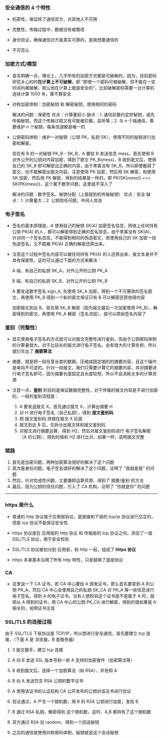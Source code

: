 ### 安全通信的 4 个特性

- 机密性，保证除了通信双方，对其他人不可用

- 完整性，传输过程中，数据没有被篡改

- 身份验证，确保通信对方是真实可靠的，是我想要通信的

- 不可否认

### 加密方式/模型

- 首先明确一点，理论上，几乎所有的加密方式都是可破解的，因为，目前密码研究关心的时**在计算上不可破解**，即 “即使一个密码可被破解，但不能在一定时间内被破解，那么他在计算上就是安全的”，比如破解密码需要一台计算机连续计算 1000 年，算不算安全

- 对称加密体制：加密秘钥 和 解密秘钥，使用相同的密码

  解决的问题：保密性
  优点：计算量较小
  缺点：1. 通信前要约定好秘钥，或先传输秘钥，而这个传输过程又有可能被拦截，监听等；2. 与 n 个端通信，需要维护 n 个秘钥，每条信道都是唯一的

- 公钥密码体制：维护一对秘钥（公钥 PK，私钥 SK），使用不同的秘钥进行加密和解密。

  现在有 B 的一对秘钥 PK_B - SK_B，A 要给 B 发送信息 mess，首先使用 B 对外公开的公钥对内容加密，得到了密文 PK_B(mess)，B 收到密文后，使用自己的 SK_B 即可解密出正确的内容，由于黑客没有 SK_B，所以即使截获了密文，也不能解密出报文内容。注意使用 PK 加密，然后用 SK 解密，和使用 SK 加密，然后用 PK 解密，得到的结果是一样的，即 PK(SK(mess)) === SK(PK(mess))，这个属于数学问题，这里就不深入了

  解决的问题：数字签名，秘钥分配（上面提到的传输秘钥）
  优点：安全
  缺点：1. 计算量大；2. 公钥信任问题，中间人攻击

### 电子签名

- 签名的基本原理是，A 使用自己的秘钥 SK(A) 加密签名信息，网络上任何持有公钥 PK(A) 的人，都可以解密得到正确的签名信息，由于黑客没有 SK(A)，针对同一个签名信息，不能得到相同的伪造密文，若使用自己的 SK 加密一段伪造签名，又不能被 PK(A) 正确的解密还原出来。

- 注意这个过程中签名内容可以被任何持有 PK(A) 的人还原出来，报文本身并不具有保密性，这时可以通过下面的方式来解决：

  A 端，有自己的私钥 SK_A，对外公开的公钥 PK_A

  B 端，有自己的私钥 SK_B，对外公开的公钥 PK_B

  A 要发送数字签名 sign_A, 先使用 SK_A 加密，得到一个不可篡改的签名密文，再使用 PK_B 得到一个新的密文保证只有 B 可以解密还原他得内容

  加密报文到达 B，首先用 SK_B 解密（因为报文最后一次加密使用 PK_B），解密得到的密文，再使用 PK_A 解密（签名流程），就可以原始签名内容了

### 鉴别（完整性）

- 其实使用电子签名的方式就可以对报文完整性进行鉴别，但由于公钥密码体制的计算量很大，对于比较长的报文进行电子签名，会有很大的计算负担，所以就衍生出了 **摘要算法**

- 摘要，就是把一段任意长度的数据，压缩成固定唱的的摘要内容，且这个操作是单向不可逆的。针对一段报文，我们只需要计算它的摘要内容，并对摘要进行电子签名即可，因为摘要长度固定且长度较短，所以不会消耗太多的计算资源

- 注意一点，**鉴别** 的目的是保证数据完整性，对于传输的报文内容是不进行加密的，一般的鉴别流程是：
  1. A 要发送报文 X，首先通过报文 X，计算出摘要 H
  2. 对 H 进行电子签名（自己私钥），得到 **报文鉴别码**
  3. 把 报文鉴别码 拼接在报文 X 后面
  4. 报文到达 B 后，先拆分出报文体和报文鉴别码
  5. 对报文进行摘要运算，得到 H2，然后对报文鉴别码进行 电子签名解密（A 的公钥），得到的值和 H2 进行比对，如果一样，说明报文完整

### 链路

1. 首先是加密问题，两种加密算法很好的解决了这个问题
2. 其次是身份问题，电子签名很好的解决了这个问题，证明了 “我就是我” 的问题
3. 然后，针对完成性问题，又要兼顾运算资源，得到了 摘要/鉴别 的方法
4. 最后，因为公钥的信任问题，引入了 CA 机构，证明了 “你就是你” 的问题

---

### https 是什么

- 普通的 http 协议属于应用层协议，是直接和下层的 tcp/ip 协议进行交互的，但是 tcp 协议不能保证安全性

- https 协议是在 应用层的 http 协议 和 传输层的 tcp 协议之间，添加了一层 SSL/TLS 协议，用于安全校验

- SSL/TLS 协议被划分到 应用层，和 http 一起，组成了 **https 协议**

- https 本身基本沿用了所有 http 特性，只是替换了底层协议

### CA

- 这里说一下 CA 证书，若 CA 中心要给 A 颁发证书，那么首先要拿到 A 的公钥 PK_A，然后 CA 中心会使用自己的私钥 SK_CA 对 PK_A 等一些信息进行电子签名，得到 A 的电子证书。当有人想校验这个证书是不是属于 A 时，就把从 A 得到的证书，用 CA 中心的公钥 PK_CA 进行解密，得到的值如果是 A 相关的，说明证书无误

### SSL/TLS 的连接过程

由于 SSL/TLS 下层协议是 TCP/IP，所以想进行安全通信，首先要建立 tcp 连接，（下面 A 是 浏览器，B 是服务器）

1. 3 报文握手，建立 tcp 连接

2. A 向 B 发送 SSL 版本号和一些 A 支持的加密套件（加密算法等）

3. B 收到报文后，选择一个加密算法（如 RSA），并告知 A
4. B 向 A 发送包含 RSA 公钥的数字证书

5. A 使用该证书的认证机构 CA 公开发布的公钥对该证书进行验证
6. 验证通过，A 产生一个随机数，用 B 的 RSA 公钥进行加密，发给 B
7. B 通过 RSA 私钥，解密得到 这个随机数，这时，A,B 都持有了这个随机数
8. 双方通过 RSA 加 random，得到一个回话秘钥

9. 之后的通信就使用对称密码体制，秘钥就是这个会话秘钥
